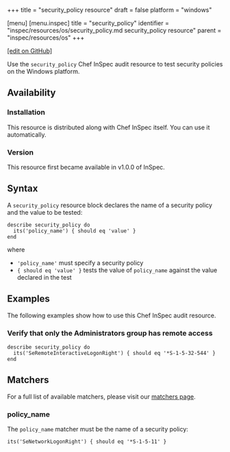 +++
title = "security_policy resource"
draft = false
platform = "windows"

[menu]
  [menu.inspec]
    title = "security_policy"
    identifier = "inspec/resources/os/security_policy.md security_policy resource"
    parent = "inspec/resources/os"
+++

[\[edit on GitHub\]](https://github.com/inspec/inspec/blob/master/docs-chef-io/content/inspec/resources/security_policy.md)

Use the `security_policy` Chef InSpec audit resource to test security policies on the Windows platform.

## Availability

### Installation

This resource is distributed along with Chef InSpec itself. You can use it automatically.

### Version

This resource first became available in v1.0.0 of InSpec.

## Syntax

A `security_policy` resource block declares the name of a security policy and the value to be tested:

    describe security_policy do
      its('policy_name') { should eq 'value' }
    end

where

- `'policy_name'` must specify a security policy
- `{ should eq 'value' }` tests the value of `policy_name` against the value declared in the test

## Examples

The following examples show how to use this Chef InSpec audit resource.

### Verify that only the Administrators group has remote access

    describe security_policy do
      its('SeRemoteInteractiveLogonRight') { should eq '*S-1-5-32-544' }
    end

## Matchers

For a full list of available matchers, please visit our [matchers page](/inspec/matchers/).

### policy_name

The `policy_name` matcher must be the name of a security policy:

    its('SeNetworkLogonRight') { should eq '*S-1-5-11' }
